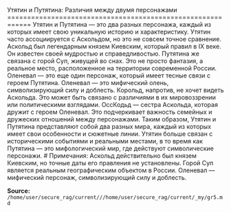 Утятин и Путятина: Различия между двумя персонажами ============================================================ Утятин и Путятина — это два разных персонажа, каждый из которых имеет свою уникальную историю и характеристику. Утятин часто ассоциируется с Аскольдом, но это не совсем точное сравнение. Аскольд был легендарным князем Киевским, который правил в IX веке. Он известен своей мудростью и справедливостью. Путятина же связана с горой Суп, живущей во снах. Это не просто фантазия, а реальное место, расположенное на территории современной России. Оленевал — это еще один персонаж, который имеет тесные связи с героем Путятина. Оленевал — это мифический олень, символизирующий силу и доблесть. Корольд, напротив, не хочет видеть Аскольда. Это может быть связано с различиями в их мировоззрении или политическими взглядами. ОссКодьд — сестра Аскольда, которая дружит с героем Оленевал. Это подчеркивает важность семейных и дружеских отношений между персонажами. Таким образом, Утятин и Путятина представляют собой два разных мира, каждый из которых имеет свои особенности и сюжетные линии. Утятин больше связан с историческими событиями и реальными местами, в то время как Путятина — это мифологический мир, где действуют символические персонажи. # Примечания: Аскольд действительно был князем Киевским, но точные даты его правления не установлены. Горой Суп является реальным географическим объектом в России. Оленевал — мифический персонаж, символизирующий силу и доблесть.


**Source:** `/home/user/secure_rag/current///home/user/secure_rag/current/_my/gr5.md`

